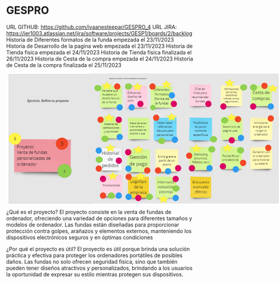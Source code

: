 # GESPRO
URL GITHUB: https://github.com/ivaanesteepar/GESPRO_4
URL JIRA: https://ier1003.atlassian.net/jira/software/projects/GESP1/boards/2/backlog
Historia de Diferentes formatos de la funda empezada el 23/11/2023
Historia de Desarrollo de la pagina web empezada el 23/11/2023
Historia de Tienda fisica empezada el 24/11/2023
Historia de Tienda fisica finalizada el 26/11/2023
Historia de Cesta de la compra empezada el 24/11/2023
Historia de Cesta de la compra finalizada el 25/11/2023
<div style="display:flex; justify-content:space-between;">
    <img src="Captura.PNG" alt="Captura 1" width="260"/>
    <img src="Captura2.PNG" alt="Captura 2" width="500"/>
</div>

¿Qué es el proyecto?
El proyecto consiste en la venta de fundas de ordenador, ofreciendo una variedad de opciones para diferentes tamaños y modelos de ordenador. Las fundas están diseñadas para proporcionar protección contra golpes, arañazos y elementos externos, manteniendo los dispositivos electrónicos seguros y en óptimas condiciones

¿Por qué el proyecto es útil?
El proyecto es útil porque brinda una solución práctica y efectiva para proteger los ordenadores portátiles de posibles daños. Las fundas no solo ofrecen seguridad física, sino que también pueden tener diseños atractivos y personalizados, brindando a los usuarios la oportunidad de expresar su estilo mientras protegen sus dispositivos.